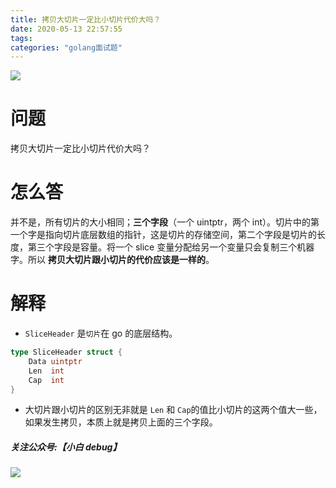 ```yaml
---
title: 拷贝大切片一定比小切片代价大吗？
date: 2020-05-13 22:57:55
tags:
categories: "golang面试题"
---
```


![](https://imgconvert.csdnimg.cn/aHR0cHM6Ly9pbWdrci5jbi1iai51ZmlsZW9zLmNvbS9jMmM2Y2YxZi0xN2RlLTRiZDEtYjY5Ny02NGQ1ZDlhY2M2MDUucG5n?x-oss-process=image/format,png)

<!-- more -->

# 问题

拷贝大切片一定比小切片代价大吗？

# 怎么答

并不是，所有切片的大小相同；**三个字段**（一个 uintptr，两个 int）。切片中的第一个字是指向切片底层数组的指针，这是切片的存储空间，第二个字段是切片的长度，第三个字段是容量。将一个 slice 变量分配给另一个变量只会复制三个机器字。所以 **拷贝大切片跟小切片的代价应该是一样的**。

# 解释

- `SliceHeader` 是`切片`在 go 的底层结构。

```go
type SliceHeader struct {
	Data uintptr
	Len  int
	Cap  int
}
```

- 大切片跟小切片的区别无非就是 `Len` 和 `Cap`的值比小切片的这两个值大一些，如果发生拷贝，本质上就是拷贝上面的三个字段。

##### 关注公众号:【小白 debug】

![](https://cdn.xiaobaidebug.top/1696069689495.png)
